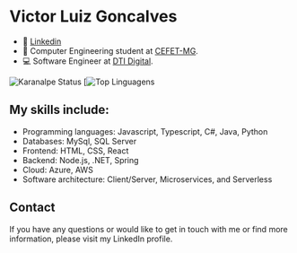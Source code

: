 # Victor Luiz Goncalves

- 👷 [Linkedin](https://www.linkedin.com/in/victor-luiz-3913271a7)
- 📖 Computer Engineering student at [CEFET-MG](https://www.cefetmg.br/).
- 💻 Software Engineer at [DTI Digital](https://www.dtidigital.com.br/).

![Karanalpe Status](https://github-readme-stats.vercel.app/api?username=victorluizskt&show_icons=true&theme=dark)
[![Top Linguagens](https://github-readme-stats.vercel.app/api/top-langs/?username=victorluizskt&theme=dark&layout=compact)

## My skills include:

-   Programming languages: Javascript, Typescript, C#, Java, Python
-   Databases: MySql, SQL Server
-   Frontend: HTML, CSS, React
-   Backend: Node.js, .NET, Spring
-   Cloud: Azure, AWS
-   Software architecture: Client/Server, Microservices, and Serverless

## Contact
If you have any questions or would like to get in touch with me or find more information, please visit my LinkedIn profile.
